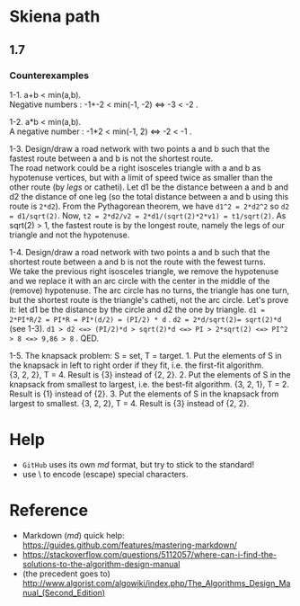 # Skiena path

## 1.7

### Counterexamples 

1-1. a+b < min(a,b).    
        Negative numbers : -1+-2 < min(-1, -2) <=> -3 < -2 .

1-2. a\*b < min(a,b).    
        A negative number : -1\*2 < min(-1, 2) <=> -2 < -1 .
        
1-3. Design/draw a road network with two points a and b such that the fastest route between a and b is not the shortest route.    
        The road network could be a right isosceles triangle with a and b as hypotenuse vertices, but with a limit of speed twice as smaller than the other route (by *legs* or catheti). Let d1 be the distance between a and b and d2 the distance of one leg (so the total distance between a and b using this route is `2*d2`). From the Pythagorean theorem, we have `d1^2 = 2*d2^2` so `d2 = d1/sqrt(2)`. Now, `t2 = 2*d2/v2 = 2*d1/(sqrt(2)*2*v1) = t1/sqrt(2)`. As sqrt(2) > 1, the fastest route is by the longest route, namely the legs of our triangle and not the hypotenuse.

1-4. Design/draw a road network with two points a and b such that the shortest route between a and b is not the route with the fewest turns.    
        We take the previous right isosceles triangle, we remove the hypotenuse and we replace it with an arc circle with the center in the middle of the (remove) hypotenuse. The arc circle has no turns, the triangle has one turn, but the shortest route is the triangle's catheti, not the arc circle. Let's prove it: let d1 be the distance by the circle and d2 the one by triangle. `d1 = 2*PI*R/2 = PI*R = PI*(d/2) = (PI/2) * d` . `d2 = 2*d/sqrt(2)= sqrt(2)*d` (see 1-3). `d1 > d2 <=> (PI/2)*d > sqrt(2)*d <=> PI > 2*sqrt(2) <=> PI^2 > 8 <=> 9,86 > 8` . QED.

1-5. The knapsack problem: S = set, T = target.
    1. Put the elements of S in the knapsack in left to right order if they fit, i.e. the first-fit algorithm.    
        {3, 2, 2}, T = 4. Result is {3} instead of {2, 2}.
    2. Put the elements of S in the knapsack from smallest to largest, i.e. the best-fit algorithm.
        {3, 2, 1}, T = 2. Result is {1} instead of {2}.
    3. Put the elements of S in the knapsack from largest to smallest.
        {3, 2, 2}, T = 4. Result is {3} instead of {2, 2}.
 
# Help
- `GitHub` uses its own *md* format, but try to stick to the standard!
- use \\ to encode (escape) special characters.

# Reference
- Markdown (*md*) quick help: https://guides.github.com/features/mastering-markdown/
- https://stackoverflow.com/questions/5112057/where-can-i-find-the-solutions-to-the-algorithm-design-manual
- (the precedent goes to) http://www.algorist.com/algowiki/index.php/The_Algorithms_Design_Manual_(Second_Edition)
